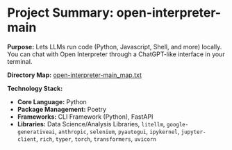 # Project Summary: open-interpreter-main

**Purpose:** Lets LLMs run code (Python, Javascript, Shell, and more) locally. You can chat with Open Interpreter through a ChatGPT-like interface in your terminal.

**Directory Map:** [open-interpreter-main_map.txt](./open-interpreter-main_map.txt)

**Technology Stack:**
*   **Core Language:** Python
*   **Package Management:** Poetry
*   **Frameworks:** CLI Framework (Python), FastAPI
*   **Libraries:** Data Science/Analysis Libraries, `litellm`, `google-generativeai`, `anthropic`, `selenium`, `pyautogui`, `ipykernel`, `jupyter-client`, `rich`, `typer`, `torch`, `transformers`, `uvicorn`

